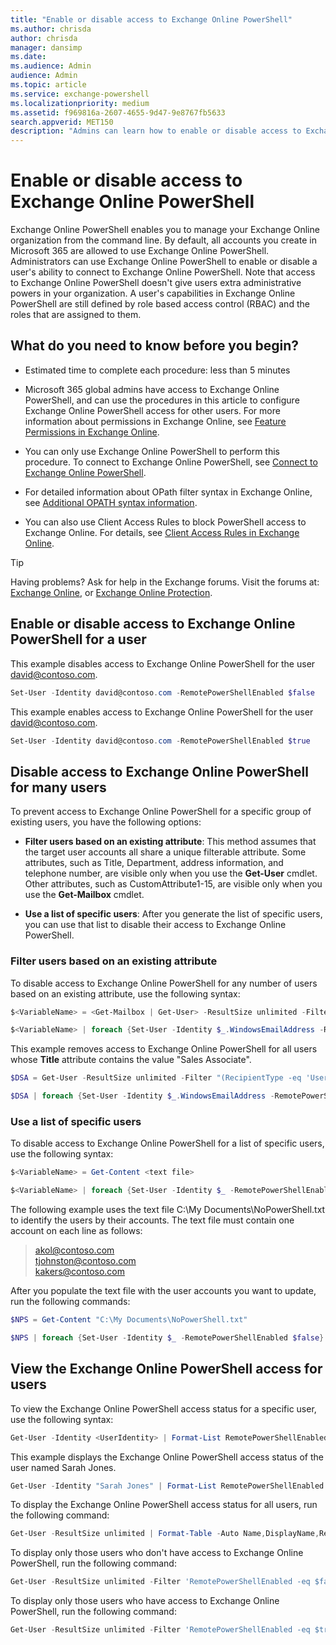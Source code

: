 ```yaml
---
title: "Enable or disable access to Exchange Online PowerShell"
ms.author: chrisda
author: chrisda
manager: dansimp
ms.date:
ms.audience: Admin
audience: Admin
ms.topic: article
ms.service: exchange-powershell
ms.localizationpriority: medium
ms.assetid: f969816a-2607-4655-9d47-9e8767fb5633
search.appverid: MET150
description: "Admins can learn how to enable or disable access to Exchange Online PowerShell for users in their organization"
---
```


# Enable or disable access to Exchange Online PowerShell

Exchange Online PowerShell enables you to manage your Exchange Online organization from the command line. By default, all accounts you create in Microsoft 365 are allowed to use Exchange Online PowerShell. Administrators can use Exchange Online PowerShell to enable or disable a user's ability to connect to Exchange Online PowerShell. Note that access to Exchange Online PowerShell doesn't give users extra administrative powers in your organization. A user's capabilities in Exchange Online PowerShell are still defined by role based access control (RBAC) and the roles that are assigned to them.

## What do you need to know before you begin?

- Estimated time to complete each procedure: less than 5 minutes

- Microsoft 365 global admins have access to Exchange Online PowerShell, and can use the procedures in this article to configure Exchange Online PowerShell access for other users. For more information about permissions in Exchange Online, see [Feature Permissions in Exchange Online](/exchange/permissions-exo/feature-permissions).

- You can only use Exchange Online PowerShell to perform this procedure. To connect to Exchange Online PowerShell, see [Connect to Exchange Online PowerShell](connect-to-exchange-online-powershell.md).

- For detailed information about OPath filter syntax in Exchange Online, see [Additional OPATH syntax information](recipient-filters.md#additional-opath-syntax-information).

- You can also use Client Access Rules to block PowerShell access to Exchange Online. For details, see [Client Access Rules in Exchange Online](/Exchange/clients-and-mobile-in-exchange-online/client-access-rules/client-access-rules).

> [!TIP]
> Having problems? Ask for help in the Exchange forums. Visit the forums at: [Exchange Online](https://go.microsoft.com/fwlink/p/?linkId=267542), or [Exchange Online Protection](https://go.microsoft.com/fwlink/p/?linkId=285351).

## Enable or disable access to Exchange Online PowerShell for a user

This example disables access to Exchange Online PowerShell for the user david@contoso.com.

```powershell
Set-User -Identity david@contoso.com -RemotePowerShellEnabled $false
```

This example enables access to Exchange Online PowerShell for the user david@contoso.com.

```powershell
Set-User -Identity david@contoso.com -RemotePowerShellEnabled $true
```

## Disable access to Exchange Online PowerShell for many users

To prevent access to Exchange Online PowerShell for a specific group of existing users, you have the following options:

- **Filter users based on an existing attribute**: This method assumes that the target user accounts all share a unique filterable attribute. Some attributes, such as Title, Department, address information, and telephone number, are visible only when you use the **Get-User** cmdlet. Other attributes, such as CustomAttribute1-15, are visible only when you use the **Get-Mailbox** cmdlet.

- **Use a list of specific users**: After you generate the list of specific users, you can use that list to disable their access to Exchange Online PowerShell.

### Filter users based on an existing attribute

To disable access to Exchange Online PowerShell for any number of users based on an existing attribute, use the following syntax:

```powershell
$<VariableName> = <Get-Mailbox | Get-User> -ResultSize unlimited -Filter <Filter>
```

```powershell
$<VariableName> | foreach {Set-User -Identity $_.WindowsEmailAddress -RemotePowerShellEnabled $false}
```

This example removes access to Exchange Online PowerShell for all users whose **Title** attribute contains the value "Sales Associate".

```powershell
$DSA = Get-User -ResultSize unlimited -Filter "(RecipientType -eq 'UserMailbox') -and (Title -like 'Sales Associate*')"
```

```powershell
$DSA | foreach {Set-User -Identity $_.WindowsEmailAddress -RemotePowerShellEnabled $false}
```

### Use a list of specific users

To disable access to Exchange Online PowerShell for a list of specific users, use the following syntax:

```powershell
$<VariableName> = Get-Content <text file>
```

```powershell
$<VariableName> | foreach {Set-User -Identity $_ -RemotePowerShellEnabled $false}
```

The following example uses the text file C:\My Documents\NoPowerShell.txt to identify the users by their accounts. The text file must contain one account on each line as follows:

> akol@contoso.com <br> tjohnston@contoso.com <br> kakers@contoso.com

After you populate the text file with the user accounts you want to update, run the following commands:

```powershell
$NPS = Get-Content "C:\My Documents\NoPowerShell.txt"
```

```powershell
$NPS | foreach {Set-User -Identity $_ -RemotePowerShellEnabled $false}
```

## View the Exchange Online PowerShell access for users

To view the Exchange Online PowerShell access status for a specific user, use the following syntax:

```powershell
Get-User -Identity <UserIdentity> | Format-List RemotePowerShellEnabled
```

This example displays the Exchange Online PowerShell access status of the user named Sarah Jones.

```powershell
Get-User -Identity "Sarah Jones" | Format-List RemotePowerShellEnabled
```

To display the Exchange Online PowerShell access status for all users, run the following command:

```powershell
Get-User -ResultSize unlimited | Format-Table -Auto Name,DisplayName,RemotePowerShellEnabled
```

To display only those users who don't have access to Exchange Online PowerShell, run the following command:

```powershell
Get-User -ResultSize unlimited -Filter 'RemotePowerShellEnabled -eq $false'
```

To display only those users who have access to Exchange Online PowerShell, run the following command:

```powershell
Get-User -ResultSize unlimited -Filter 'RemotePowerShellEnabled -eq $true'
```
